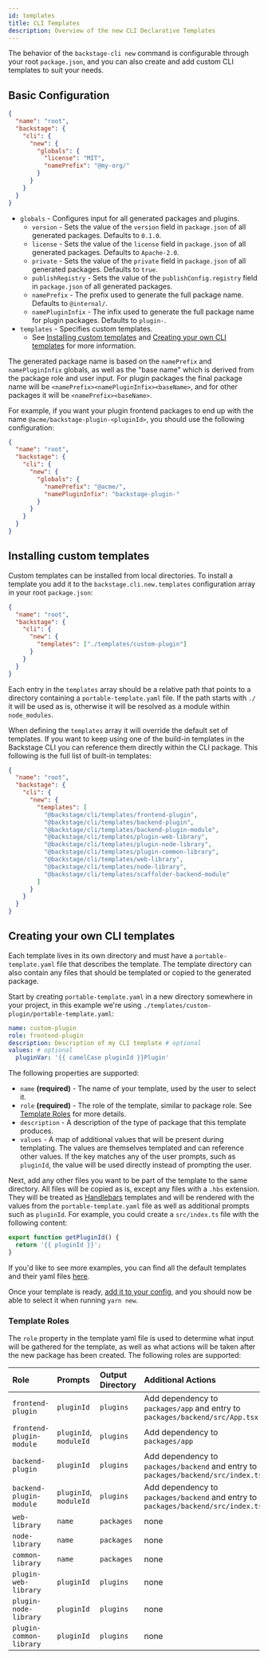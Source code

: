 ```yaml
---
id: templates
title: CLI Templates
description: Overview of the new CLI Declarative Templates
---
```


The behavior of the `backstage-cli new` command is configurable through your root `package.json`, and you can also create and add custom CLI templates to suit your needs.

## Basic Configuration

```json
{
  "name": "root",
  "backstage": {
    "cli": {
      "new": {
        "globals": {
          "license": "MIT",
          "namePrefix": "@my-org/"
        }
      }
    }
  }
}
```

- `globals` - Configures input for all generated packages and plugins.
  - `version` - Sets the value of the `version` field in `package.json` of all generated packages. Defaults to `0.1.0`.
  - `license` - Sets the value of the `license` field in `package.json` of all generated packages. Defaults to `Apache-2.0`.
  - `private` - Sets the value of the `private` field in `package.json` of all generated packages. Defaults to `true`.
  - `publishRegistry` - Sets the value of the `publishConfig.registry` field in `package.json` of all generated packages.
  - `namePrefix` - The prefix used to generate the full package name. Defaults to `@internal/`.
  - `namePluginInfix` - The infix used to generate the full package name for plugin packages. Defaults to `plugin-`.
- `templates` - Specifies custom templates.
  - See [Installing custom templates](#installing-custom-templates) and [Creating your own CLI templates](#creating-your-own-cli-templates) for more information.

The generated package name is based on the `namePrefix` and `namePluginInfix` globals, as well as the "base name" which is derived from the package role and user input. For plugin packages the final package name will be `<namePrefix><namePluginInfix><baseName>`, and for other packages it will be `<namePrefix><baseName>`.

For example, if you want your plugin frontend packages to end up with the name `@acme/backstage-plugin-<pluginId>`, you should use the following configuration:

```json
{
  "name": "root",
  "backstage": {
    "cli": {
      "new": {
        "globals": {
          "namePrefix": "@acme/",
          "namePluginInfix": "backstage-plugin-"
        }
      }
    }
  }
}
```

## Installing custom templates

Custom templates can be installed from local directories. To install a template you add it to the `backstage.cli.new.templates` configuration array in your root `package.json`:

```json
{
  "name": "root",
  "backstage": {
    "cli": {
      "new": {
        "templates": ["./templates/custom-plugin"]
      }
    }
  }
}
```

Each entry in the `templates` array should be a relative path that points to a directory containing a `portable-template.yaml` file. If the path starts with `./` it will be used as is, otherwise it will be resolved as a module within `node_modules`.

When defining the `templates` array it will override the default set of templates. If you want to keep using one of the build-in templates in the Backstage CLI you can reference them directly within the CLI package. This following is the full list of built-in templates:

```json
{
  "name": "root",
  "backstage": {
    "cli": {
      "new": {
        "templates": [
          "@backstage/cli/templates/frontend-plugin",
          "@backstage/cli/templates/backend-plugin",
          "@backstage/cli/templates/backend-plugin-module",
          "@backstage/cli/templates/plugin-web-library",
          "@backstage/cli/templates/plugin-node-library",
          "@backstage/cli/templates/plugin-common-library",
          "@backstage/cli/templates/web-library",
          "@backstage/cli/templates/node-library",
          "@backstage/cli/templates/scaffolder-backend-module"
        ]
      }
    }
  }
}
```

## Creating your own CLI templates

Each template lives in its own directory and must have a `portable-template.yaml` file that describes the template. The template directory can also contain any files that should be templated or copied to the generated package.

Start by creating `portable-template.yaml` in a new directory somewhere in your project, in this example we're using `./templates/custom-plugin/portable-template.yaml`:

```yaml title="in templates/custom-plugin/portable-template.yaml"
name: custom-plugin
role: frontend-plugin
description: Description of my CLI template # optional
values: # optional
  pluginVar: '{{ camelCase pluginId }}Plugin'
```

The following properties are supported:

- `name` **(required)** - The name of your template, used by the user to select it.
- `role` **(required)** - The role of the template, similar to package role. See [Template Roles](#template-roles) for more details.
- `description` - A description of the type of package that this template produces.
- `values` - A map of additional values that will be present during templating. The values are themselves templated and can reference other values. If the key matches any of the user prompts, such as `pluginId`, the value will be used directly instead of prompting the user.

Next, add any other files you want to be part of the template to the same directory. All files will be copied as is, except any files with a `.hbs` extension. They will be treated as [Handlebars](https://handlebarsjs.com/) templates and will be rendered with the values from the `portable-template.yaml` file as well as additional prompts such as `pluginId`. For example, you could create a `src/index.ts` file with the following content:

```typescript title="in templates/custom-plugin/src/index.ts.hbs"
export function getPluginId() {
  return '{{ pluginId }}';
}
```

If you'd like to see more examples, you can find all the default templates and their yaml files [here](https://github.com/backstage/backstage/tree/master/packages/cli/templates).

Once your template is ready, [add it to your config](#installing-custom-templates), and you should now be able to select it when running `yarn new`.

### Template Roles

The `role` property in the template yaml file is used to determine what input will be gathered for the template, as well as what actions will be taken after the new package has been created. The following roles are supported:

| Role                     | Prompts                | Output Directory | Additional Actions                                                                |
| :----------------------- | :--------------------- | :--------------- | :-------------------------------------------------------------------------------- |
| `frontend-plugin`        | `pluginId`             | `plugins`        | Add dependency to `packages/app` and entry to `packages/backend/src/App.tsx`      |
| `frontend-plugin-module` | `pluginId`, `moduleId` | `plugins`        | Add dependency to `packages/app`                                                  |
| `backend-plugin`         | `pluginId`             | `plugins`        | Add dependency to `packages/backend` and entry to `packages/backend/src/index.ts` |
| `backend-plugin-module`  | `pluginId`, `moduleId` | `plugins`        | Add dependency to `packages/backend` and entry to `packages/backend/src/index.ts` |
| `web-library`            | `name`                 | `packages`       | none                                                                              |
| `node-library`           | `name`                 | `packages`       | none                                                                              |
| `common-library`         | `name`                 | `packages`       | none                                                                              |
| `plugin-web-library`     | `pluginId`             | `plugins`        | none                                                                              |
| `plugin-node-library`    | `pluginId`             | `plugins`        | none                                                                              |
| `plugin-common-library`  | `pluginId`             | `plugins`        | none                                                                              |
